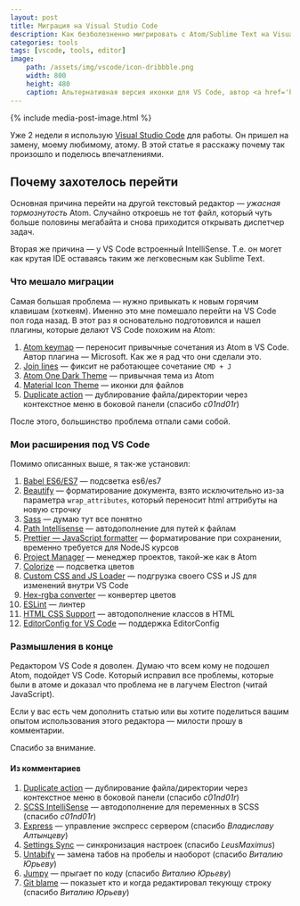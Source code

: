 ```yaml
---
layout: post
title: Миграция на Visual Studio Code
description: Как безболезненно мигрировать с Atom/Sublime Text на Visual Studio Code
categories: tools
tags: [vscode, tools, editor]
image:
    path: /assets/img/vscode/icon-dribbble.png
    width: 800
    height: 480
    caption: Альтернативная версия иконки для VS Code, автор <a href='https://dribbble.com/shots/2436746-Visual-Studio-Code-replacement-icon'>James Gilyead</a>
---
```


{% include media-post-image.html %}

Уже 2 недели я использую [Visual Studio Code](https://code.visualstudio.com/) для работы. Он пришел на замену, моему любимому, атому. В этой статье я расскажу почему так произошло и поделюсь впечатлениями.

## Почему захотелось перейти

Основная причина перейти на другой текстовый редактор &mdash; *ужасная тормознутость* Atom. Случайно откроешь не тот файл, который чуть больше половины мегабайта и снова приходится открывать диспетчер задач.

Вторая же причина &mdash; у VS Code встроенный IntelliSense. Т.е. он могет как крутая IDE оставаясь таким же легковесным как Sublime Text.

### Что мешало миграции

Самая большая проблема &mdash; нужно привыкать к новым горячим клавишам (хоткеям). Именно это мне помешало перейти на VS Code пол года назад. В этот раз я основательно подготовился и нашел плагины, которые делают VS Code похожим на Atom:

1. [Atom keymap][1] &mdash; переносит привычные сочетания из Atom в VS Code. Автор плагина &mdash; Microsoft. Как же я рад что они сделали это.
1. [Join lines][2] &mdash; фиксит не работающее сочетание `CMD + J`
1. [Atom One Dark Theme][3] &mdash; привычная тема из Atom
1. [Material Icon Theme][4] &mdash; иконки для файлов
1. [Duplicate action][17] &mdash; дублирование файла/директории через контекстное меню в боковой панели (спасибо *c01nd01r*)

После этого, большинство проблема отпали сами собой.

### Мои расширения под VS Code

Помимо описанных выше, я так-же установил:

1. [Babel ES6/ES7][14] &mdash; подсветка es6/es7
1. [Beautify][5] &mdash; форматирование документа, взято исключительно из-за параметра `wrap_attributes`, который переносит html аттрибуты на новую строчку
1. [Sass][15] &mdash; думаю тут все понятно
1. [Path Intellisense][6] &mdash; автодополнение для путей к файлам
1. [Prettier &mdash; JavaScript formatter][7] &mdash; форматирование при сохранении, временно требуется для NodeJS курсов
1. [Project Manager][8] &mdash; менеджер проектов, такой-же как в Atom
1. [Colorize][9] &mdash; подсветка цветов
1. [Custom CSS and JS Loader][10] &mdash; подгрузка своего CSS и JS для изменений внутри VS Code
1. [Hex-rgba converter][11] &mdash; конвертер цветов
1. [ESLint][12] &mdash; линтер
1. [HTML CSS Support][13] &mdash; автодополнение классов в HTML
1. [EditorConfig for VS Code][16] &mdash; поддержка EditorConfig

### Размышления в конце

Редактором VS Code я доволен. Думаю что всем кому не подошел Atom, подойдет VS Code. Который исправил все проблемы, которые были в атоме и доказал что проблема не в лагучем Electron (читай JavaScript).

Если у вас есть чем дополнить статью или вы хотите поделиться вашим опытом использования этого редактора &mdash; милости прошу в комментарии.

Спасибо за внимание.

#### Из комментариев

1. [Duplicate action][17] &mdash; дублирование файла/директории через контекстное меню в боковой панели (спасибо *c01nd01r*)
1. [SCSS IntelliSense][18] &mdash; автодополнение для переменных в SCSS (спасибо *c01nd01r*)
1. [Express][19] &mdash; управление экспресс сервером (спасибо *Владиславу Алтынцеву*)
1. [Settings Sync][20] &mdash; синхронизация настроек (спасибо *LeusMaximus*)
1. [Untabify][21] &mdash; замена табов на пробелы и наоборот (спасибо *Виталию Юрьеву*)
1. [Jumpy][22] &mdash; прыгает по коду (спасибо *Виталию Юрьеву*)
1. [Git blame][23] &mdash; показыет кто и когда редактировал текующу строку (спасибо *Виталию Юрьеву*)

[1]: https://marketplace.visualstudio.com/items?itemName=ms-vscode.atom-keybindings
[2]: https://marketplace.visualstudio.com/items?itemName=wmaurer.join-lines
[3]: https://marketplace.visualstudio.com/items?itemName=akamud.vscode-theme-onedark
[4]: https://marketplace.visualstudio.com/items?itemName=PKief.material-icon-theme

[5]: https://marketplace.visualstudio.com/items?itemName=HookyQR.beautify
[6]: https://marketplace.visualstudio.com/items?itemName=christian-kohler.path-intellisense
[7]: https://marketplace.visualstudio.com/items?itemName=esbenp.prettier-vscode
[8]: https://marketplace.visualstudio.com/items?itemName=alefragnani.project-manager
[9]: https://marketplace.visualstudio.com/items?itemName=kamikillerto.vscode-colorize
[10]: https://marketplace.visualstudio.com/items?itemName=be5invis.vscode-custom-css
[11]: https://marketplace.visualstudio.com/items?itemName=medzhidov.hex-rgba-converter
[12]: https://marketplace.visualstudio.com/items?itemName=dbaeumer.vscode-eslint
[13]: https://marketplace.visualstudio.com/items?itemName=ecmel.vscode-html-css
[14]: https://marketplace.visualstudio.com/items?itemName=dzannotti.vscode-babel-coloring
[15]: https://marketplace.visualstudio.com/items?itemName=robinbentley.sass-indented
[16]: https://marketplace.visualstudio.com/items?itemName=EditorConfig.EditorConfig

[17]: https://marketplace.visualstudio.com/items?itemName=mrmlnc.vscode-duplicate
[18]: https://marketplace.visualstudio.com/items?itemName=mrmlnc.vscode-scss

[19]: https://marketplace.visualstudio.com/items?itemName=Compulim.vscode-express
[20]: https://marketplace.visualstudio.com/items?itemName=Shan.code-settings-sync

[21]: https://marketplace.visualstudio.com/items?itemName=ilich8086.Untabify
[22]: https://marketplace.visualstudio.com/items?itemName=wmaurer.vscode-jumpy
[23]: https://marketplace.visualstudio.com/items?itemName=waderyan.gitblame
